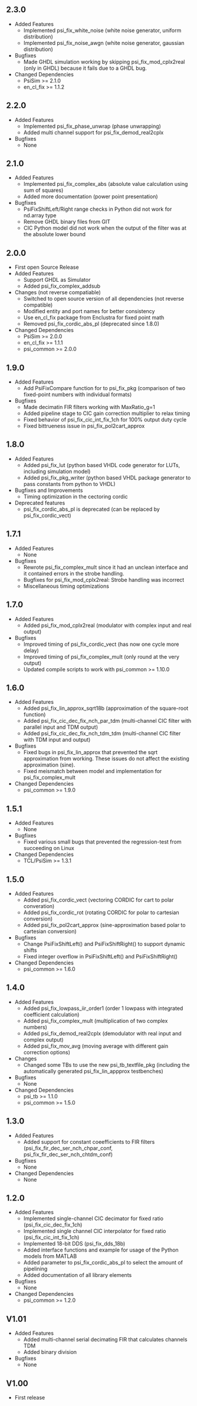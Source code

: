 ## 2.3.0

* Added Features
  * Implemented psi\_fix\_white\_noise (white noise generator, uniform distribution)
  * Implemented psi\_fix\_noise\_awgn (white noise generator, gaussian distribution)
* Bugfixes
  * Made GHDL simulation working by skipping psi\_fix\_mod\_cplx2real (only in GHDL) because it fails due to a GHDL bug.
* Changed Dependencies
  * PsiSim >= 2.1.0
  * en\_cl\_fix >= 1.1.2

## 2.2.0

* Added Features
  * Implemented psi\_fix\_phase\_unwrap (phase unwrapping)
  * Added multi channel support for psi\_fix\_demod\_real2cplx
* Bugfixes
  * None

## 2.1.0

* Added Features
  * Implemented psi\_fix\_complex\_abs (absolute value calculation using sum of squares)
  * Added more documentation (power point presentation)
* Bugfixes
  * PsiFixShiftLeft/Right range checks in Python did not work for nd.array type
  * Remove GHDL binary files from GIT
  * CIC Python model did not work when the output of the filter was at the absolute lower bound

## 2.0.0

* First open Source Release
* Added Features
  * Support GHDL as Simulator
  * Added psi\_fix\_complex\_addsub
* Changes (not reverse compatiable)
  * Switched to open source version of all dependencies (not reverse compatible)
  * Modified entity and port names for better consistency
  * Use en\_cl\_fix package from Enclustra for fixed point math
  * Removed psi\_fix\_cordic\_abs\_pl (deprecated since 1.8.0)
* Changed Dependencies
  * PsiSim >= 2.0.0
  * en\_cl\_fix >= 1.1.1
  * psi\_common >= 2.0.0

## 1.9.0

* Added Features
  * Add PsiFixCompare function for to psi\_fix\_pkg (comparison of two fixed-point numbers with individual formats)
* Bugfixes
  * Made decimatin FIR filters working with MaxRatio\_g=1
  * Added pipeline stage to CIC gain correction multiplier to relax timing
  * Fixed behavior of psi\_fix\_cic\_int\_fix\_1ch for 100% output duty cycle
  * Fixed bittrueness issue in psi\_fix\_pol2cart\_approx

## 1.8.0

* Added Features
  * Added psi\_fix\_lut (python based VHDL code generator for LUTs, including simulation model)
  * Added psi\_fix\_pkg\_writer (python based VHDL package generator to pass constants from python to VHDL)
* Bugfixes and Improvements
  * Timing optimization in the cectoring cordic
* Deprecated features
  * psi\_fix\_cordic\_abs\_pl is deprecated (can be replaced by psi\_fix\_cordic\_vect)

## 1.7.1 

* Added Features
  * None
* Bugfixes
  * Rewrote psi\_fix\_complex\_mult since it had an unclean interface and it contained errors in the strobe handling.
  * Bugfixes for psi\_fix\_mod\_cplx2real: Strobe handling was incorrect
  * Miscellaneous timing optimizations

## 1.7.0

* Added Features
  * Added psi\_fix\_mod\_cplx2real (modulator with complex input and real output)
* Bugfixes
  * Improved timing of psi\_fix\_cordic\_vect (has now one cycle more delay)
  * Improved timing of psi\_fix\_complex\_mult (only round at the very output)
  * Updated compile scripts to work with psi\_common >= 1.10.0

## 1.6.0

* Added Features
  * Added psi\_fix\_lin\_approx\_sqrt18b (approximation of the square-root function)
  * Added psi\_fix\_cic\_dec\_fix\_nch\_par\_tdm (multi-channel CIC filter with parallel input and TDM output)
  * Added psi\_fix\_cic\_dec\_fix\_nch\_tdm\_tdm (multi-channel CIC filter with TDM input and output)
* Bugfixes
  * Fixed bugs in psi\_fix\_lin\_approx that prevented the sqrt approximation from working. These issues do not affect the existing approximation (sine).
  * Fixed meismatch between model and implementation for psi\_fix\_complex\_mult
* Changed Dependencies
  * psi\_common >= 1.9.0

## 1.5.1

* Added Features
  * None
* Bugfixes
  * Fixed various small bugs that prevented the regression-test from succeeding on Linux
* Changed Dependencies
  * TCL/PsiSim >= 1.3.1 

## 1.5.0

* Added Features
  * Added psi\_fix\_cordic\_vect (vectoring CORDIC for cart to polar converation)
  * Added psi\_fix\_cordic\_rot (rotating CORDIC for polar to cartesian conversion)
  * Added psi\_fix\_pol2cart\_approx (sine-approximation based polar to cartesian conversion)
* Bugfixes
  * Change PsiFixShiftLeft() and PsiFixShiftRight() to support dynamic shifts
  * Fixed integer overflow in PsiFixShiftLeft() and PsiFixShiftRight()
* Changed Dependencies
  * psi\_common >= 1.6.0

## 1.4.0 

* Added Features
  * Added psi\_fix\_lowpass\_iir\_order1 (order 1 lowpass with integrated coefficient calculation)
  * Added psi\_fix\_complex\_mult (multiplication of two complex numbers) 
  * Added psi\_fix\_demod\_real2cplx (demodulator with real input and complex output)
  * Added psi\_fix\_mov\_avg (moving average with different gain correction options)
* Changes
  * Changed some TBs to use the new psi\_tb\_textfile\_pkg (including the automatically generated psi\_fix\_lin\_appprox testbenches)
* Bugfixes
  * None
* Changed Dependencies
  * psi\_tb >= 1.1.0
  * psi\_common >= 1.5.0

## 1.3.0

* Added Features
  * Added support for constant coeefficients to FIR filters (psi\_fix\_fir\_dec\_ser\_nch\_chpar\_conf, psi\_fix\_fir\_dec\_ser\_nch\_chtdm\_conf)
* Bugfixes
  * None
* Changed Dependencies
  * None

## 1.2.0

* Added Features
  * Implemented single-channel CIC decimator for fixed ratio (psi\_fix\_cic\_dec\_fix\_1ch)
  * Implemented single channel CIC interpolator for fixed ratio (psi\_fix\_cic\_int\_fix\_1ch)
  * Implemented 18-bit DDS (psi\_fix\_dds\_18b)
  * Added interface functions and example for usage of the Python models from MATLAB
  * Added parameter to psi\_fix\_cordic\_abs\_pl to select the amount of pipelining
  * Added documentation of all library elements 
* Bugfixes
  * None
* Changed Dependencies
  * psi\_common >= 1.2.0

## V1.01

* Added Features
  * Added multi-channel serial decimating FIR that calculates channels TDM
  * Added binary division
* Bugfixes
  * None

## V1.00
* First release